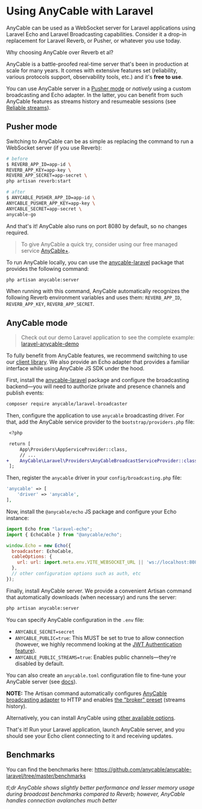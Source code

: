 # Using AnyCable with Laravel

AnyCable can be used as a WebSocket server for Laravel applications using Laravel Echo and Laravel Broadcasting capabilities. Consider it a drop-in replacement for Laravel Reverb, or Pusher, or whatever you use today.

Why choosing AnyCable over Reverb et al?

AnyCable is a battle-proofed real-time server that's been in production at scale for many years. It comes with extensive features set (reliability, various protocols support, observability tools, etc.) and it's **free to use**.

You can use AnyCable server in a [Pusher mode](/anycable-go/pusher.md) or _natively_ using a custom broadcasting and Echo adapter. In the latter, you can benefit from such AnyCable features as streams history and resumeable sessions (see [Reliable streams](/anycable-go/reliable_streams.md)).

## Pusher mode

Switching to AnyCable can be as simple as replacing the command to run a WebSocket server (if you use Reverb):

```sh
# before
$ REVERB_APP_ID=app-id \
REVERB_APP_KEY=app-key \
REVERB_APP_SECRET=app-secret \
php artisan reverb:start

# after
$ ANYCABLE_PUSHER_APP_ID=app-id \
ANYCABLE_PUSHER_APP_KEY=app-key \
ANYCABLE_SECRET=app-secret \
anycable-go
```

And that's it! AnyCable also runs on port 8080 by default, so no changes required.

> To give AnyCable a quick try, consider using our free managed service [AnyCable+](https://plus.anycable.io/cables).

To run AnyCable locally, you can use the [anycable-laravel][] package that provides the following command:

```sh
php artisan anycable:server
```

When running with this command, AnyCable automatically recognizes the following Reverb environment variables and uses them: `REVERB_APP_ID`, `REVERB_APP_KEY`, `REVERB_APP_SECRET`.

## AnyCable mode

> Check out our demo Laravel application to see the complete example: [laravel-anycable-demo][]

To fully benefit from AnyCable features, we recommend switching to use our [client library][anycable-client]. We also provide an Echo adapter that provides a familiar interface while using AnyCable JS SDK under the hood.

First, install the [anycable-laravel][] package and configure the broadcasting backend—you will need to authorize private and presence channels and publish events:

```sh
composer require anycable/laravel-broadcaster
```

Then, configure the application to use `anycable` broadcasting driver. For that, add the AnyCable service provider to the `bootstrap/providers.php` file:

```diff
 <?php

 return [
     App\Providers\AppServiceProvider::class,
     // ...
+    AnyCable\Laravel\Providers\AnyCableBroadcastServiceProvider::class,
 ];
```

Then, register the `anycable` driver in your `config/broadcasting.php` file:

```php
'anycable' => [
    'driver' => 'anycable',
],
```

Now, install the `@anycable/echo` JS package and configure your Echo instance:


```js
import Echo from "laravel-echo";
import { EchoCable } from "@anycable/echo";

window.Echo = new Echo({
  broadcaster: EchoCable,
  cableOptions: {
    url: url: import.meta.env.VITE_WEBSOCKET_URL || 'ws://localhost:8080/cable',
  },
  // other configuration options such as auth, etc
});
```

Finally, install AnyCable server. We provide a convenient Artisan command that automatically downloads (when necessary) and runs the server:

```sh
php artisan anycable:server
```

You can specify AnyCable configuration in the `.env` file:

- `ANYCABLE_SECRET=secret`
- `ANYCABLE_PUBLIC=true`: This MUST be set to true to allow connection (however, we highly recommend looking at the [JWT Authentication feature](/anycable-go/jwt_identification.md)).
- `ANYCABLE_PUBLIC_STREAMS=true`: Enables public channels—they're disabled by default.

You can also create an `anycable.toml` configuration file to fine-tune your AnyCable server (see [docs](/anycable-go/configuration?id=configuration-files)).

**NOTE:** The Artisan command automatically configures [AnyCable broadcasting adapter](/anycable-go/broadcasting.md) to HTTP and enables [the "broker" preset](/anycable-go/reliable_streams.md) (streams history).

Alternatively, you can install AnyCable using [other available options](/anycable-go/getting_started?id=installation).

That's it! Run your Laravel application, launch AnyCable server, and you should see your Echo client connecting to it and receiving updates.

## Benchmarks

You can find the benchmarks here: https://github.com/anycable/anycable-laravel/tree/master/benchmarks

_tl;dr AnyCable shows slightly better performance and lesser memory usage during broadcast benchmarks compared to Reverb; however, AnyCable handles connection avalanches much better_

[anycable-laravel]: https://github.com/anycable/anycable-laravel
[laravel-anycable-demo]: https://github.com/anycable/larachat
[anycable-client]: https://github.com/anycable/anycable-client/tree/master/packages/echo
